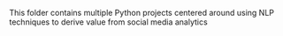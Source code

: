 This folder contains multiple Python projects centered around using NLP techniques to derive value from social media analytics
